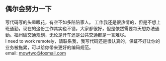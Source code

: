 ## 偶尔会努力一下
写代码写的头晕眼花，有空不如多陪陪家人。
工作我还是很热情的，但是不想上班通勤，现在的这份工作其实也不错，大家都很好，但是依然需要每天想办法通勤。福州破交通规划，无论是开车还是公共交通都是一言难尽。  
I need to work remotely，请联系我，我写代码还是很认真的，保证不好让你的业务被拖累，可以给你带来更好的编码规范。  
email: mowtwo@foxmail.com

